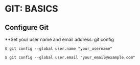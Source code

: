 # GIT: BASICS
## Configure Git

**Set your user name and email address: git config

```$ git config --global user.name "your_username"```

```$ git config --global user.email "your_email@example.com"```
